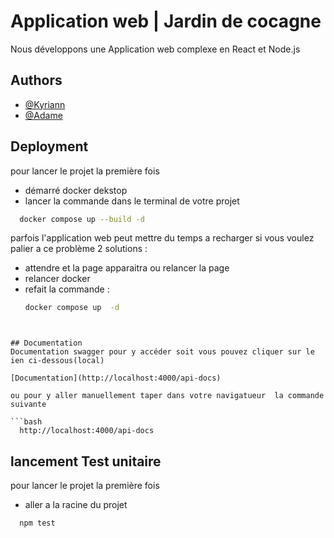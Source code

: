 
# Application web | Jardin de cocagne

Nous développons une Application web complexe en React et Node.js


## Authors

- [@Kyriann](https://github.com/userisAsk/)
- [@Adame](https://github.com/ov3rc0me)



## Deployment

pour lancer le projet la première fois 

- démarré docker dekstop
- lancer la commande dans le terminal de votre projet
```bash
  docker compose up --build -d
```

parfois l'application web peut mettre du temps a recharger si vous voulez palier a ce problème 2 solutions :
- attendre et la page apparaitra ou relancer la page
- relancer docker
- refait la commande :
  ```bash
  docker compose up  -d
```


## Documentation
Documentation swagger pour y accéder soit vous pouvez cliquer sur le ien ci-dessous(local)

[Documentation](http://localhost:4000/api-docs)

ou pour y aller manuellement taper dans votre navigatueur  la commande suivante

```bash
  http://localhost:4000/api-docs
```

## lancement Test unitaire

pour lancer le projet la première fois 

- aller a la racine du projet
```bash
  npm test
```


